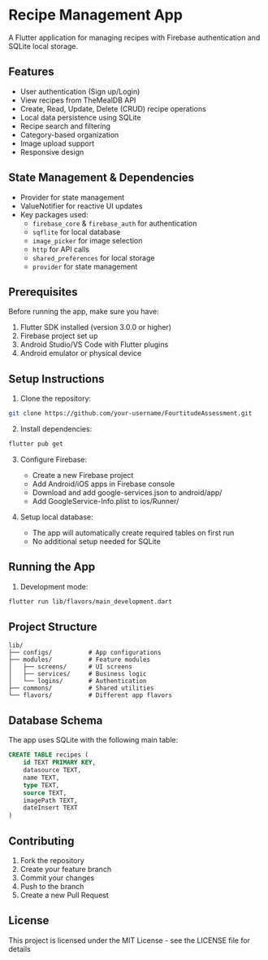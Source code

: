 # Recipe Management App

A Flutter application for managing recipes with Firebase authentication and SQLite local storage.

## Features

- User authentication (Sign up/Login)
- View recipes from TheMealDB API
- Create, Read, Update, Delete (CRUD) recipe operations
- Local data persistence using SQLite
- Recipe search and filtering
- Category-based organization
- Image upload support
- Responsive design

## State Management & Dependencies

- Provider for state management
- ValueNotifier for reactive UI updates
- Key packages used:
  - `firebase_core` & `firebase_auth` for authentication
  - `sqflite` for local database
  - `image_picker` for image selection
  - `http` for API calls
  - `shared_preferences` for local storage
  - `provider` for state management

## Prerequisites

Before running the app, make sure you have:

1. Flutter SDK installed (version 3.0.0 or higher)
2. Firebase project set up
3. Android Studio/VS Code with Flutter plugins
4. Android emulator or physical device

## Setup Instructions

1. Clone the repository:
```bash
git clone https://github.com/your-username/FourtitudeAssessment.git
```

2. Install dependencies:
```bash
flutter pub get
```

3. Configure Firebase:
   - Create a new Firebase project
   - Add Android/iOS apps in Firebase console
   - Download and add google-services.json to android/app/
   - Add GoogleService-Info.plist to ios/Runner/

4. Setup local database:
   - The app will automatically create required tables on first run
   - No additional setup needed for SQLite

## Running the App

1. Development mode:
```bash
flutter run lib/flavors/main_development.dart
```

## Project Structure

```
lib/
├── configs/          # App configurations
├── modules/          # Feature modules
│   ├── screens/      # UI screens
│   ├── services/     # Business logic
│   └── logins/       # Authentication
├── commons/          # Shared utilities
└── flavors/          # Different app flavors
```

## Database Schema

The app uses SQLite with the following main table:

```sql
CREATE TABLE recipes (
    id TEXT PRIMARY KEY,
    datasource TEXT,
    name TEXT,
    type TEXT,
    source TEXT,
    imagePath TEXT,
    dateInsert TEXT
)
```

## Contributing

1. Fork the repository
2. Create your feature branch
3. Commit your changes
4. Push to the branch
5. Create a new Pull Request

## License

This project is licensed under the MIT License - see the LICENSE file for details